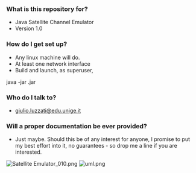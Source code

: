 ### What is this repository for? ###

* Java Satellite Channel Emulator
* Version 1.0

### How do I get set up? ###

* Any linux machine will do.
* At least one network interface
* Build and launch, as superuser, 

java -jar <name>.jar

### Who do I talk to? ###

* giulio.luzzati@edu.unige.it

### Will a proper documentation be ever provided? ###

* Just maybe. Should this be of any interest for anyone, I promise to put my best effort into it, no guarantees - so drop me a line if you are interested.

![Satellite Emulator_010.png](https://bitbucket.org/repo/4AGpGK/images/3786582866-Satellite%20Emulator_010.png)
![uml.png](https://bitbucket.org/repo/4AGpGK/images/2679845785-uml.png)